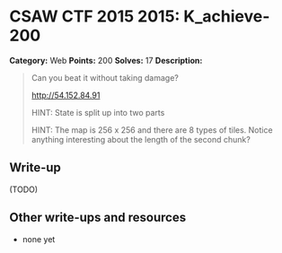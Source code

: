 # CSAW CTF 2015 2015: K_achieve-200

**Category:** Web
**Points:** 200
**Solves:** 17
**Description:**

> Can you beat it without taking damage?
>
> http://54.152.84.91
>
> HINT: State is split up into two parts
>
> HINT: The map is 256 x 256 and there are 8 types of tiles. Notice anything interesting about the length of the second chunk?


## Write-up

(TODO)

## Other write-ups and resources

* none yet
